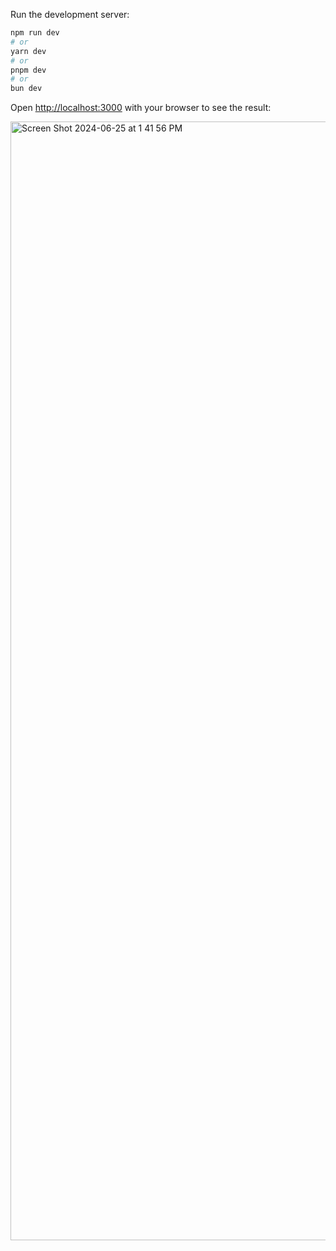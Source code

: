 Run the development server:

```bash
npm run dev
# or
yarn dev
# or
pnpm dev
# or
bun dev
```

Open [http://localhost:3000](http://localhost:3000) with your browser to see the result:


<img width="1790" alt="Screen Shot 2024-06-25 at 1 41 56 PM" src="https://github.com/adish-jain/weather-map/assets/25048098/19297893-320f-4cf2-a782-2e6bd4e5ef63">

